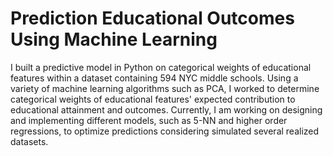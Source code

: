 # Prediction Educational Outcomes Using Machine Learning

I built a predictive model in Python on categorical weights of educational features within a dataset containing 594 NYC middle schools. Using a variety of machine learning algorithms such as PCA, I worked to determine categorical weights of educational features' expected contribution to educational attainment and outcomes. Currently, I am working on designing and implementing different models, such as 5-NN and higher order regressions, to optimize predictions considering simulated several realized datasets.
